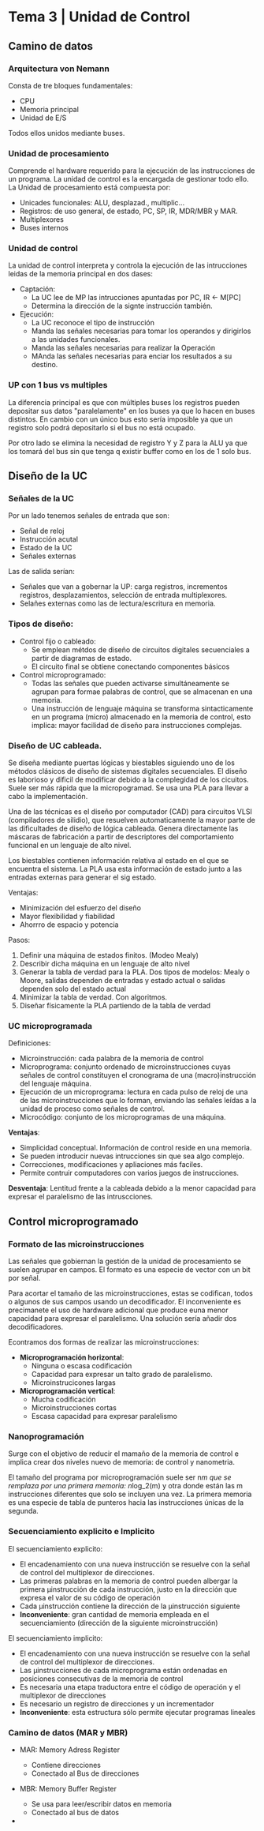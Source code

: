 # Tema 3 | Unidad de Control

## Camino de datos

### Arquitectura von Nemann
Consta de tre bloques fundamentales:
  - CPU
  - Memoria principal
  - Unidad de E/S

Todos ellos unidos mediante buses.

### Unidad de procesamiento
Comprende el hardware requerido para la ejecución de las instrucciones de un programa. La unidad de control es la encargada de gestionar todo ello. La Unidad de procesamiento está compuesta por:
  - Unicades funcionales: ALU, desplazad., multiplic...
  - Registros: de uso general, de estado, PC, SP, IR, MDR/MBR y MAR.
  - Multiplexores
  - Buses internos

### Unidad de control
La unidad de control interpreta y controla la ejecución de las intrucciones leidas de la memoria principal en dos dases:
  - Captación:
    - La UC lee de MP las intrucciones apuntadas por PC, IR <- M[PC]
    - Determina la dirección de la signte instrucción también.
  - Ejecución:
    - La UC reconoce el tipo de instrucción
    - Manda las señales necesarias para tomar los operandos y dirigirlos a las unidades funcionales.
    - Manda las señales necesarias para realizar la Operación
    - MAnda las señales necesarias para enciar los resultados a su destino.

### UP con 1 bus vs multiples
La diferencia principal es que con múltiples buses los registros pueden depositar sus datos "paralelamente" en los buses ya que lo hacen en buses distintos. En cambio con un único bus esto sería imposible ya que un registro solo podrá depositarlo si el bus no está ocupado.

Por otro lado se elimina la necesidad de registro Y y Z para la ALU ya que los tomará del bus sin que tenga q existir buffer como en los de 1 solo bus.

## Diseño de la UC

### Señales de la UC
Por un lado tenemos señales de entrada que son:
  - Señal de reloj
  - Instrucción acutal
  - Estado de la UC
  - Señales externas

Las de salida serían:
  - Señales que van a gobernar la UP: carga registros, incrementos registros, desplazamientos, selección de entrada multiplexores.
  - Selañes externas como las de  lectura/escritura en memoria.

### Tipos de diseño:
  - Control fijo o cableado:
    - Se emplean métdos de diseño de circuitos digitales secuenciales a partir de diagramas de estado.
    - El circuito final se obtiene conectando componentes básicos
  - Control microprogramado:
    - Todas las señales que pueden activarse simultáneamente se agrupan para formae palabras de control, que se almacenan en una memoria.
    - Una instrucción de lenguaje máquina se transforma sintacticamente en un programa (micro) almacenado en la memoria de control, esto implica: mayor facilidad de diseño para instrucciones complejas.


### Diseño de UC cableada.
Se diseña mediante puertas lógicas y biestables siguiendo uno de los métodos clásicos de diseño de sistemas digitales secuenciales. El diseño es laborioso y dificil de modificar debido a la complegidad de los cicuitos. Suele ser más rápida que la micropogramad. Se usa una PLA para llevar a cabo la implementación.

Una de las técnicas es el diseño por computador (CAD) para circuitos VLSI (compiladores de silidio), que resuelven automaticamente la mayor parte de las dificultades de diseño de lógica cableada. Genera directamente las máscaras de fabricación a partir de descriptores del comportamiento funcional en un lenguaje de alto nivel.

Los biestables contienen información relativa al estado en el que se encuentra el sistema. La PLA usa esta información de estado junto a las entradas externas para generar el sig estado.

Ventajas:
  - Minimización del esfuerzo del diseño
  - Mayor flexibilidad y fiabilidad
  - Ahorrro de espacio y potencia

Pasos:
  1. Definir una máquina de estados finitos. (Modeo Mealy)
  2. Describir dicha máquina en un lenguaje de alto nivel
  3. Generar la tabla de verdad para la PLA. Dos tipos de modelos: Mealy o Moore, salidas dependen de entradas y estado actual o salidas dependen solo del estado actual
  4. Minimizar la tabla de verdad. Con algoritmos.
  5. Diseñar físicamente la PLA partiendo de la tabla de verdad


### UC microprogramada

Definiciones:
  - Microinstrucción: cada palabra de la memoria de control
  - Microprograma: conjunto ordenado de microinstrucciones cuyas señales de control constituyen el cronograma de una (macro)instrucción del lenguaje máquina.
  - Ejecución de un microprograma: lectura en cada pulso de reloj de una de las microinstrucciones que lo forman, enviando las señales leídas a la unidad de proceso como señales de control.
  - Microcódigo: conjunto de los microprogramas de una máquina.

**Ventajas**:
  - Simplicidad conceptual. Información de control reside en una memoria.
  - Se pueden introducir nuevas intrucciones sin que sea algo complejo.
  - Correcciones, modificaciones y apliaciones más faciles.
  - Permite contruir computadores con varios juegos de instrucciones.

 **Desventaja**: Lentitud frente a la cableada debido a la menor capacidad para expresar el paralelismo de las intruscciones.


## Control microprogramado

### Formato de las microinstrucciones
Las señales que gobiernan la gestión de la unidad de procesamiento se suelen agrupar en campos. El formato es una especie de vector con un bit por señal.

Para acortar el tamaño de las microinstrucciones, estas se codifican, todos o algunos de sus campos usando un decodificador. El inconveniente es precimanete el uso de hardware adicional que produce euna menor capacidad para expresar el paralelismo. Una solución sería añadir dos decodificadores.

Econtramos dos formas de realizar las microinstrucciones:
  - **Microprogramación horizontal**:
    - Ninguna o escasa codificación
    - Capacidad para expresar un talto grado de paralelismo.
    - Microinstrucicones largas
  - **Microprogramación vertical**:
    - Mucha codificación
    - Microinstrucciones cortas
    - Escasa capacidad para expresar paralelismo

### Nanoprogramación
Surge con el objetivo de reducir el mamaño de la memoria de control e implica crear dos niveles nuevo de memoria: de control y nanometria.

El tamaño del programa por microprogramación suele ser n*m que se remplaza por una primera memoria: n*log_2(m) y otra donde están las m instrucciones diferentes que solo se incluyen una vez. La primera memoria es una especie de tabla de punteros hacia las instrucciones únicas de la segunda.

### Secuenciamiento explicito e Implicito
El secuenciamiento explicito:
  - El encadenamiento con una nueva instrucción se resuelve con la señal de control del multiplexor de direcciones.
  - Las primeras palabras en la memoria de control pueden albergar la primera μinstrucción de cada instrucción, justo en la dirección que expresa el valor de su código de operación
  - Cada μinstrucción contiene la dirección de la μinstrucción siguiente
  - **Inconveniente**: gran cantidad de memoria empleada en el secuenciamiento (dirección de la siguiente microinstrucción)

El secuenciamiento implicito:
  - El encadenamiento con una nueva instrucción se resuelve con la señal de control del multiplexor de direcciones.
  - Las μinstrucciones de cada microprograma están ordenadas en posiciones consecutivas de la memoria de control
  - Es necesaria una etapa traductora entre el código de operación y el multiplexor de direcciones
  - Es necesario un registro de direcciones y un incrementador
  - **Inconveniente**: esta estructura sólo permite ejecutar programas lineales

### Camino de datos (MAR y MBR)
  - MAR: Memory Adress Register
    - Contiene direcciones
    - Conectado al Bus de direcciones
  - MBR: Memory Buffer Register
    - Se usa para leer/escribir datos en memoria
    - Conectado al bus de datos














  -
